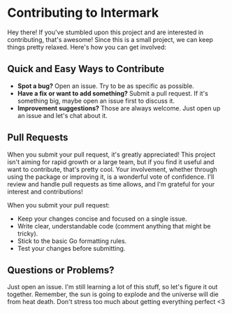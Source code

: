 # Contributing to Intermark

Hey there! If you've stumbled upon this project and are interested in contributing, that's awesome! Since this is a small project, we can keep things pretty relaxed. Here's how you can get involved:

## Quick and Easy Ways to Contribute

- **Spot a bug?** Open an issue. Try to be as specific as possible.
- **Have a fix or want to add something?** Submit a pull request. If it's something big, maybe open an issue first to discuss it.
- **Improvement suggestions?** Those are always welcome. Just open up an issue and let's chat about it.

## Pull Requests

When you submit your pull request, it's greatly appreciated! This project isn't aiming for rapid growth or a large team, but if you find it useful and want to contribute, that's pretty cool. Your involvement, whether through using the package or improving it, is a wonderful vote of confidence. I'll review and handle pull requests as time allows, and I'm grateful for your interest and contributions!

When you submit your pull request:

- Keep your changes concise and focused on a single issue.
- Write clear, understandable code (comment anything that might be tricky).
- Stick to the basic Go formatting rules.
- Test your changes before submitting.

## Questions or Problems?

Just open an issue. I'm still learning a lot of this stuff, so let's figure it out together. Remember, the sun is going to explode and the universe will die from heat death. Don't stress too much about getting everything perfect <3
